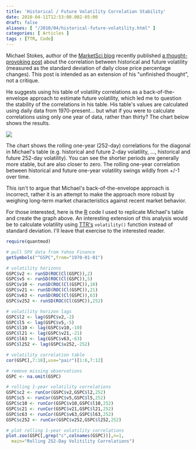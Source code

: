```yaml
---
title: 'Historical / Future Volatility Correlation Stability'
date: 2010-04-11T12:53:00.002-05:00
draft: false
aliases: [ "/2010/04/historical-future-volatility.html" ]
categories: [ Articles ]
tags : [TTR, Code]
---
```


Michael Stokes, author of the [MarketSci blog](http://marketsci.wordpress.com/) recently published [a thought-provoking post](http://marketsci.wordpress.com/2010/04/09/correlation-between-historical-and-future-volatility/) about the correlation between historical and future volatility (measured as the standard deviation of daily close price percentage changes). This post is intended as an extension of his "unfinished thought", not a critique.  
  
He suggests using his table of volatility correlations as a back-of-the-envelope approach to estimate future volatility, which led me to question the stability of the correlations in his table. His table's values are calculated using daily data from 1970-present... but what if you were to calculate correlations using only one year of data, rather than thirty? The chart below shows the results.  
  

[![](/post/images/rolling_volatility_correlations.png)](/post/images/rolling_volatility_correlations.png)

  

The chart shows the rolling one-year (252-day) correlations for the diagonal in Michael's table (e.g. historical and future 2-day volatility, ..., historical and future 252-day volatility). You can see the shorter periods are generally more stable, but are also closer to zero. The rolling one-year correlation between historical and future one-year volatility swings wildly from +/-1 over time.  
  
This isn't to argue that Michael's back-of-the-envelope approach is incorrect, rather it is an attempt to make the approach more robust by weighing long-term market characteristics against recent market behavior.  
  
For those interested, here is the [R](http://www.r-project.org/) code I used to replicate Michael's table and create the graph above. An interesting extension of this analysis would be to calculate volatility using [TTR's](http://cran.r-project.org/web/packages/TTR/) `volatility()` function instead of standard deviation. I'll leave that exercise to the interested reader.  
  
```r
require(quantmod)

# pull SPX data from Yahoo Finance
getSymbols("^GSPC",from="1970-01-01")

# volatility horizons
GSPC$v2 <- runSD(ROC(Cl(GSPC)),2)
GSPC$v5 <- runSD(ROC(Cl(GSPC)),5)
GSPC$v10 <- runSD(ROC(Cl(GSPC)),10)
GSPC$v21 <- runSD(ROC(Cl(GSPC)),21)
GSPC$v63 <- runSD(ROC(Cl(GSPC)),63)
GSPC$v252 <- runSD(ROC(Cl(GSPC)),252)

# volatility horizon lags
GSPC$l2 <- lag(GSPC$v2,-2)
GSPC$l5 <- lag(GSPC$v5,-5)
GSPC$l10 <- lag(GSPC$v10,-10)
GSPC$l21 <- lag(GSPC$v21,-21)
GSPC$l63 <- lag(GSPC$v63,-63)
GSPC$l252 <- lag(GSPC$v252,-252)

# volatility correlation table
cor(GSPC[,7:18],use="pair")[1:6,7:12]

# remove missing observations
GSPC <- na.omit(GSPC)

# rolling 1-year volatility correlations
GSPC$c2 <- runCor(GSPC$v2,GSPC$l2,252)
GSPC$c5 <- runCor(GSPC$v5,GSPC$l5,252)
GSPC$c10 <- runCor(GSPC$v10,GSPC$l10,252)
GSPC$c21 <- runCor(GSPC$v21,GSPC$l21,252)
GSPC$c63 <- runCor(GSPC$v63,GSPC$l63,252)
GSPC$c252 <- runCor(GSPC$v252,GSPC$l252,252)

# plot rolling 1-year volatility correlations
plot.zoo(GSPC[,grep("c",colnames(GSPC))],n=1,
  main="Rolling 252-Day Volitility Correlations")
```

